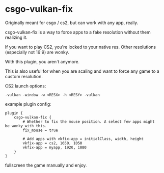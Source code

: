 # csgo-vulkan-fix

Originally meant for csgo / cs2, but can work with any app, really.

csgo-vulkan-fix is a way to force apps to a fake resolution without
them realizing it.

If you want to play CS2, you're locked to your native res.
Other resolutions (especially not 16:9) are wonky.

With this plugin, you aren't anymore.

This is also useful for when you are scaling and want to force any game to a custom resolution.

CS2 launch options:
```
-vulkan -window -w <RESX> -h <RESY> -vulkan
```

example plugin config:
```
plugin {
    csgo-vulkan-fix {
        # Whether to fix the mouse position. A select few apps might be wonky with this.
        fix_mouse = true

        # Add apps with vkfix-app = initialClass, width, height
        vkfix-app = cs2, 1650, 1050
        vkfix-app = myapp, 1920, 1080
    }
}
```

fullscreen the game manually and enjoy.